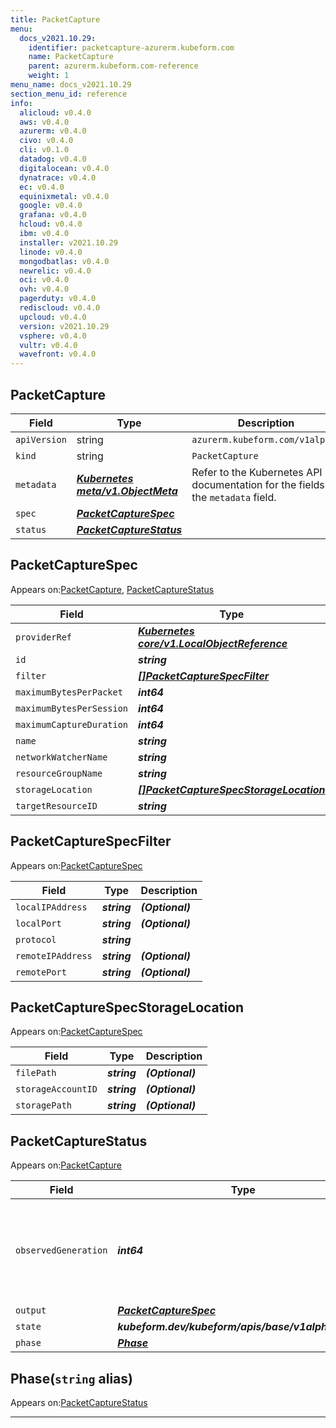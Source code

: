 ```yaml
---
title: PacketCapture
menu:
  docs_v2021.10.29:
    identifier: packetcapture-azurerm.kubeform.com
    name: PacketCapture
    parent: azurerm.kubeform.com-reference
    weight: 1
menu_name: docs_v2021.10.29
section_menu_id: reference
info:
  alicloud: v0.4.0
  aws: v0.4.0
  azurerm: v0.4.0
  civo: v0.4.0
  cli: v0.1.0
  datadog: v0.4.0
  digitalocean: v0.4.0
  dynatrace: v0.4.0
  ec: v0.4.0
  equinixmetal: v0.4.0
  google: v0.4.0
  grafana: v0.4.0
  hcloud: v0.4.0
  ibm: v0.4.0
  installer: v2021.10.29
  linode: v0.4.0
  mongodbatlas: v0.4.0
  newrelic: v0.4.0
  oci: v0.4.0
  ovh: v0.4.0
  pagerduty: v0.4.0
  rediscloud: v0.4.0
  upcloud: v0.4.0
  version: v2021.10.29
  vsphere: v0.4.0
  vultr: v0.4.0
  wavefront: v0.4.0
---
```


## PacketCapture
| Field | Type | Description |
| ------ | ----- | ----------- |
| `apiVersion` | string | `azurerm.kubeform.com/v1alpha1` |
|    `kind` | string | `PacketCapture` |
| `metadata` | ***[Kubernetes meta/v1.ObjectMeta](https://v1-18.docs.kubernetes.io/docs/reference/generated/kubernetes-api/v1.18/#objectmeta-v1-meta)***|Refer to the Kubernetes API documentation for the fields of the `metadata` field.|
| `spec` | ***[PacketCaptureSpec](#packetcapturespec)***||
| `status` | ***[PacketCaptureStatus](#packetcapturestatus)***||
## PacketCaptureSpec

Appears on:[PacketCapture](#packetcapture), [PacketCaptureStatus](#packetcapturestatus)

| Field | Type | Description |
| ------ | ----- | ----------- |
| `providerRef` | ***[Kubernetes core/v1.LocalObjectReference](https://v1-18.docs.kubernetes.io/docs/reference/generated/kubernetes-api/v1.18/#localobjectreference-v1-core)***||
| `id` | ***string***||
| `filter` | ***[[]PacketCaptureSpecFilter](#packetcapturespecfilter)***| ***(Optional)*** |
| `maximumBytesPerPacket` | ***int64***| ***(Optional)*** |
| `maximumBytesPerSession` | ***int64***| ***(Optional)*** |
| `maximumCaptureDuration` | ***int64***| ***(Optional)*** |
| `name` | ***string***||
| `networkWatcherName` | ***string***||
| `resourceGroupName` | ***string***||
| `storageLocation` | ***[[]PacketCaptureSpecStorageLocation](#packetcapturespecstoragelocation)***||
| `targetResourceID` | ***string***||
## PacketCaptureSpecFilter

Appears on:[PacketCaptureSpec](#packetcapturespec)

| Field | Type | Description |
| ------ | ----- | ----------- |
| `localIPAddress` | ***string***| ***(Optional)*** |
| `localPort` | ***string***| ***(Optional)*** |
| `protocol` | ***string***||
| `remoteIPAddress` | ***string***| ***(Optional)*** |
| `remotePort` | ***string***| ***(Optional)*** |
## PacketCaptureSpecStorageLocation

Appears on:[PacketCaptureSpec](#packetcapturespec)

| Field | Type | Description |
| ------ | ----- | ----------- |
| `filePath` | ***string***| ***(Optional)*** |
| `storageAccountID` | ***string***| ***(Optional)*** |
| `storagePath` | ***string***| ***(Optional)*** |
## PacketCaptureStatus

Appears on:[PacketCapture](#packetcapture)

| Field | Type | Description |
| ------ | ----- | ----------- |
| `observedGeneration` | ***int64***| ***(Optional)*** Resource generation, which is updated on mutation by the API Server.|
| `output` | ***[PacketCaptureSpec](#packetcapturespec)***| ***(Optional)*** |
| `state` | ***kubeform.dev/kubeform/apis/base/v1alpha1.State***| ***(Optional)*** |
| `phase` | ***[Phase](#phase)***| ***(Optional)*** |
## Phase(`string` alias)

Appears on:[PacketCaptureStatus](#packetcapturestatus)

---
